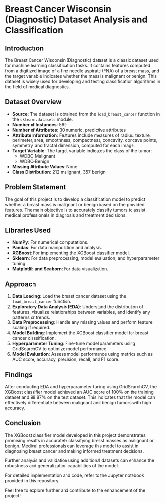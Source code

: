 # Breast Cancer Wisconsin (Diagnostic) Dataset Analysis and Classification

## Introduction

The Breast Cancer Wisconsin (Diagnostic) dataset is a classic dataset used for machine learning classification tasks. It contains features computed from a digitized image of a fine needle aspirate (FNA) of a breast mass, and the target variable indicates whether the mass is malignant or benign. This dataset is widely used for developing and testing classification algorithms in the field of medical diagnostics.

## Dataset Overview

- **Source**: The dataset is obtained from the `load_breast_cancer` function in the `sklearn.datasets` module.
- **Number of Instances**: 569
- **Number of Attributes**: 30 numeric, predictive attributes
- **Attribute Information**: Features include measures of radius, texture, perimeter, area, smoothness, compactness, concavity, concave points, symmetry, and fractal dimension, computed for each image.
- **Target Variable**: The target variable indicates the class of the tumor:
  - WDBC-Malignant
  - WDBC-Benign
- **Missing Attribute Values**: None
- **Class Distribution**: 212 malignant, 357 benign

## Problem Statement

The goal of this project is to develop a classification model to predict whether a breast mass is malignant or benign based on the provided features. The main objective is to accurately classify tumors to assist medical professionals in diagnosis and treatment decisions.

## Libraries Used

- **NumPy**: For numerical computations.
- **Pandas**: For data manipulation and analysis.
- **XGBoost**: For implementing the XGBoost classifier model.
- **Sklearn**: For data preprocessing, model evaluation, and hyperparameter tuning.
- **Matplotlib and Seaborn**: For data visualization.

## Approach

1. **Data Loading**: Load the breast cancer dataset using the `load_breast_cancer` function.
2. **Exploratory Data Analysis (EDA)**: Understand the distribution of features, visualize relationships between variables, and identify any patterns or trends.
3. **Data Preprocessing**: Handle any missing values and perform feature scaling if required.
4. **Model Building**: Implement the XGBoost classifier model for breast cancer classification.
5. **Hyperparameter Tuning**: Fine-tune model parameters using GridSearchCV to optimize model performance.
6. **Model Evaluation**: Assess model performance using metrics such as AUC score, accuracy, precision, recall, and F1 score.

## Findings

After conducting EDA and hyperparameter tuning using GridSearchCV, the XGBoost classifier model achieved an AUC score of 100% on the training dataset and 98.87% on the test dataset. This indicates that the model can effectively differentiate between malignant and benign tumors with high accuracy.

## Conclusion

The XGBoost classifier model developed in this project demonstrates promising results in accurately classifying breast masses as malignant or benign. Medical professionals can leverage this model to assist in diagnosing breast cancer and making informed treatment decisions.

Further analysis and validation using additional datasets can enhance the robustness and generalization capabilities of the model.

For detailed implementation and code, refer to the Jupyter notebook provided in this repository.

Feel free to explore further and contribute to the enhancement of the project!
